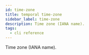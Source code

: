 ```yaml
---
id: time-zone
title: temporal time-zone
sidebar_label: time-zone
description: Time zone (IANA name).
tags:
  - cli reference
---
```


Time zone (IANA name).
